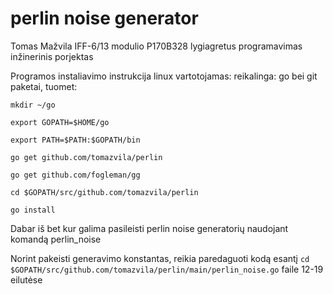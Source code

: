 # perlin noise generator
Tomas Mažvila IFF-6/13 modulio P170B328 lygiagretus programavimas inžinerinis porjektas


Programos instaliavimo instrukcija linux vartotojamas:
reikalinga: go bei git paketai, tuomet:

```mkdir ~/go```

```export GOPATH=$HOME/go```

```export PATH=$PATH:$GOPATH/bin```

```go get github.com/tomazvila/perlin```

```go get github.com/fogleman/gg```

```cd $GOPATH/src/github.com/tomazvila/perlin```

```go install```

Dabar iš bet kur galima pasileisti perlin noise generatorių naudojant komandą perlin_noise

Norint pakeisti generavimo konstantas, reikia paredaguoti kodą esantį `cd $GOPATH/src/github.com/tomazvila/perlin/main/perlin_noise.go` faile 12-19 eilutėse
